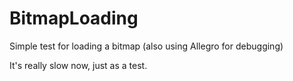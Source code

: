 # BitmapLoading
Simple test for loading a bitmap (also using Allegro for debugging)

It's really slow now, just as a test.
